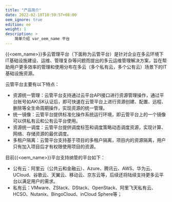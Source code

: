 ```yaml
---
title: "产品简介"
date: 2022-02-10T10:59:57+08:00
oem_ignore: true
edition: ee
weight: 1
description: >
    简单介绍 var_oem_name 平台
---
```


{{<oem_name>}}多云管理平台（下面称为云管平台）是针对企业在多云环境下IT基础设施建设、运维、管理复杂等问题而提出的多云运维管理解决方案，旨在帮助用户更多效率的管理和使用分布在多云（多个私有云，多个公有云）场景下的IT基础设施资源。

云管平台主要有以下特点：

- 资源统一管理：云管平台支持通过云平台API接口进行资源管理操作，通过平台账号如AK\SK认证后，即可快速在云管平台上进行资源创建、配置、远程、删除等全生命周期操作，实现资源的统一管理。
- 统一镜像：云管平台提供标准化操作系统运行环境，即云管平台上的一个镜像可以供私有云和公有云平台使用。
- 资源统一调度：云管平台提供调度标签和调度策略动态调度资源，实现计算、网络、存储资源的最优调度。
- 多租户隔离：云管平台支持基于项目的多租户隔离，项目内的资源隔离，用户只有加入项目后才有权限使用项目的资源。

目前{{<oem_name>}}平台支持纳管的平台如下：

- 公有云：阿里云（公共云和金融云）、Azure、腾讯云、AWS、华为云、UCloud、谷歌云、天翼云、移动云、京东云等，后续还将陆续支持更多云平台以满足用户的需求。
- 私有云：VMware、ZStack、DStack、OpenStack、阿里飞天私有云、HCSO、Nutanix、BingoCloud、inCloud Sphere等；